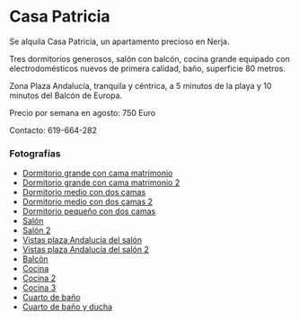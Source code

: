 # Casa Patricia

Se alquila Casa Patricia, un apartamento precioso en Nerja.

Tres dormitorios generosos, salón con balcón, cocina grande equipado con electrodomésticos nuevos de primera calidad, baño, superficie 80 metros.

Zona Plaza Andalucía, tranquila y céntrica, a 5 minutos de la playa y 10 minutos del Balcón de Europa.

Precio por semana en agosto: 750 Euro

Contacto: 619-664-282

<center>
  <div jtgallery="2020-08-12_nerja_paradise,dormitorio_grande_matrimonio,dormitorio_grande_matrimonio_2,dormitorio_medio_dos_camas,dormitorio_medio_dos_camas_2,dormitorio_pequeno_dos_camas,salón,salón_2,vistas_plaza_andalucia,vistas_plaza_andalucia_2,balcón_y_vistas_plaza_andalucia,cocina,cocina_2,cocina_3,cuarto_de_baño,cuarto_de_baño_ducha">
  </div>
</center>

<p></p>

### Fotografías

- [Dormitorio grande con cama matrimonio](photo/2020-08-12_nerja_paradise/dormitorio_grande_matrimonio.jpg)
- [Dormitorio grande con cama matrimonio 2](photo/2020-08-12_nerja_paradise/dormitorio_grande_matrimonio_2.jpg)
- [Dormitorio medio con dos camas](photo/2020-08-12_nerja_paradise/dormitorio_medio_dos_camas.jpg)
- [Dormitorio medio con dos camas 2](photo/2020-08-12_nerja_paradise/dormitorio_medio_dos_camas_2.jpg)
- [Dormitorio pequeño con dos camas](photo/2020-08-12_nerja_paradise/dormitorio_pequeno_dos_camas.jpg)
- [Salón](photo/2020-08-12_nerja_paradise/salón.jpg)
- [Salón 2](photo/2020-08-12_nerja_paradise/salón_2.jpg)
- [Vistas plaza Andalucía del salón](photo/2020-08-12_nerja_paradise/vistas_plaza_andalucia.jpg)
- [Vistas plaza Andalucía del salón 2](photo/2020-08-12_nerja_paradise/vistas_plaza_andalucia_2.jpg)
- [Balcón](photo/2020-08-12_nerja_paradise/balcón_y_vistas_plaza_andalucia.jpg)
- [Cocina](photo/2020-08-12_nerja_paradise/cocina.jpg)
- [Cocina 2](photo/2020-08-12_nerja_paradise/cocina_2.jpg)
- [Cocina 3](photo/2020-08-12_nerja_paradise/cocina_3.jpg)
- [Cuarto de baño](photo/2020-08-12_nerja_paradise/cuarto_de_baño.jpg)
- [Cuarto de baño y ducha](photo/2020-08-12_nerja_paradise/cuarto_de_baño_ducha.jpg)

<!-- 
<p style="font-size:60%">Copyright &#169; 2020 by <a href="https://github.com/casapatricia/casapatricia.github.io">Patricia Nerja</a></p>

https://casapatricia.github.io/photo/2020-08-12_nerja_paradise/thumb/cuarto_de_ban%CC%83o_ducha.jpg
https://github.com/casapatricia/casapatricia.github.io/blob/master/photo/2020-08-12_nerja_paradise/thumb/cuarto_de_ba%C3%B1o_ducha.jpg

http://127.0.0.1:4000/photo/2020-08-12_nerja_paradise/cuarto_de_ban%CC%83o_ducha.jpg

https://casapatricia.github.io/photo/2020-08-12_nerja_paradise/cuarto_de_ban%CC%83o_ducha.jpg

https://casapatricia.github.io/photo/2020-08-12_nerja_paradise/thumb/cuarto_de_ban%CC%83o_ducha.jpg

https://casapatricia.github.io/photo/2020-08-12_nerja_paradise/thumb/cuarto_de_ba%C3%B1o.jpg
https://github.com/casapatricia/casapatricia.github.io/blob/master/photo/2020-08-12_nerja_paradise/thumb/cuarto_de_ba%C3%B1o.jpg
-->